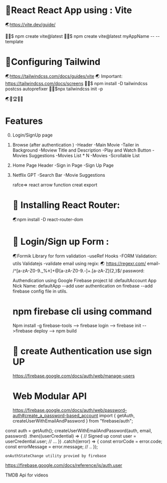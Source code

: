# 🚀React React App using : Vite
🌏https://vite.dev/guide/

🧑‍💻$ npm create vite@latest
🧑‍💻$ npm create vite@latest myAppName -- --template 


# 🚀Configuring  Tailwind 
🌏https://tailwindcss.com/docs/guides/vite
🌏 Important: https://tailwindcss.com/docs/screens
🧑‍💻$ npm install -D tailwindcss postcss autoprefixer
🧑‍💻$npx tailwindcss init -p

🌏🚀🏆🧑‍💻

# Features
0. Login/SignUp page
1. Browse (after authentication )
   -Header
   -Main Movie
        -Tailer in Background
        -Moview Title and Description
        -Play and Watch Button
   -Movies Suggestions
        -Movies List * N
            -Movies
            -Scrollable List
2. Home Page
    Header
        -Sign in Page
        -Sign Up Page
3. Netflix GPT 
        -Search Bar
        -Movie Suggestions

    
    rafce=> react arrow function creat export

    # 🚀 Installing React Router:
    🌏npm install -D  react-router-dom 

    # 🚀 Login/Sign up Form :

    🌏Formik Library for form validation
    -useRef Hooks
    -FORM Validation: utils Validatejs
    -validate email using regix: 
        🌏 https://regexr.com/
            email-  /^[a-zA-Z0-9._%±]+@[a-zA-Z0-9.-]+.[a-zA-Z]{2,}$/
            password:  


    Authendication using Google Firebase
    project Id :defaultAccount
    App Nick Name: defaultApp
    --add user authentication on firebase
    --add firebase config file in utils.
    # npm firebase cli using command
    Npm install -g firebase-tools
    --> firebase login
    --> firebase init
    -->firebase deploy
    --> npm build

    # 🚀 create Authentication use sign UP
    https://firebase.google.com/docs/auth/web/manage-users
   

    # Web Modular API
   https://firebase.google.com/docs/auth/web/password-auth#create_a_password-based_account
    import { getAuth, createUserWithEmailAndPassword } from "firebase/auth";

const auth = getAuth();
createUserWithEmailAndPassword(auth, email, password)
  .then((userCredential) => {
    // Signed up 
    const user = userCredential.user;
    // ...
  })
  .catch((error) => {
    const errorCode = error.code;
    const errorMessage = error.message;
    // ..
  });

    onAuthStateChange utility provied by firebase
   https://firebase.google.com/docs/reference/js/auth.user




   TMDB Api for videos
   



